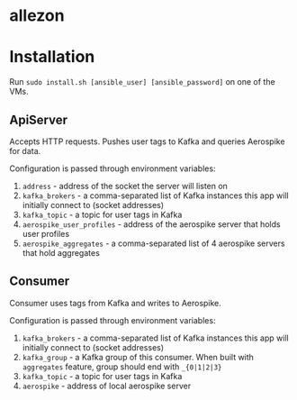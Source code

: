 # allezon

# Installation
Run `sudo install.sh [ansible_user] [ansible_password]` on one of the VMs.

## ApiServer
Accepts HTTP requests. Pushes user tags to Kafka and queries Aerospike for data.

Configuration is passed through environment variables:
1. `address` - address of the socket the server will listen on
2. `kafka_brokers` - a comma-separated list of Kafka instances this app will initially connect to (socket addresses)
3. `kafka_topic` - a topic for user tags in Kafka
4. `aerospike_user_profiles` - address of the aerospike server that holds user profiles
5. `aerospike_aggregates` - a comma-separated list of 4 aerospike servers that hold aggregates

## Consumer
Consumer uses tags from Kafka and writes to Aerospike.

Configuration is passed through environment variables:
1. `kafka_brokers` - a comma-separated list of Kafka instances this app will initially connect to (socket addresses)
2. `kafka_group` - a Kafka group of this consumer. When built with `aggregates` feature, group should end with `_{0|1|2|3}`
3. `kafka_topic` - a topic for user tags in Kafka
4. `aerospike` - address of local aerospike server
